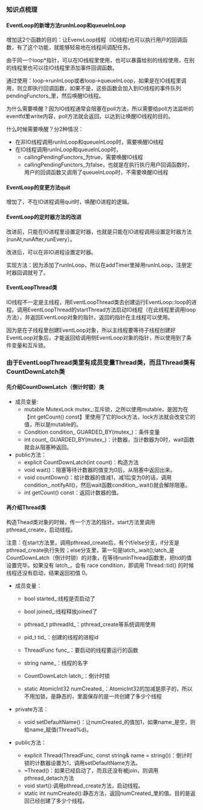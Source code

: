 ### 知识点梳理 ###

#### EventLoop的新增方法runInLoop和queueInLoop ####
增加这2个函数的目的：让EvenvLoop线程（IO线程)也可以执行用户的回调函数，有了这个功能，就能够轻易地在线程间调配任务。

由于同一个loop*指针，可以在IO线程里使用，也可以暴露给别的线程使用，在别的线程里也可以往IO线程里添加事件回调函数。

通过使用：loop->runInLoop或者loop->queueInLoop，如果是在IO线程里调用，则立即执行回调函数，如果不是，这些函数会加入到IO线程的事件队列pendingFunctors_里，然后唤醒IO线程。

为什么需要唤醒？因为IO线程通常会阻塞在poll方法，所以需要给poll方法监听的eventfd里write内容，poll方法就会返回，以达到让唤醒IO线程的目的。

什么时候需要唤醒？分2种情况：
- 在非IO线程调用runInLoop和queueInLoop时，需要唤醒IO线程
- 在IO线程调用runInLoop和queueInLoop时，
    - callingPendingFunctors_为true，需要唤醒IO线程
	- callingPendingFunctors_为false，也就是在执行执行用户回调函数时，用户的回调函数又调用了queueInLoop时，不需要唤醒IO线程

#### EventLoop的变更方法quit ####
增加了，不在IO进程调用quit时，唤醒IO进程的逻辑。

#### EventLoop的定时器方法的改进 ####
改进前，只能在IO进程里设置定时器，也就是只能在IO进程调用设置定时器方法(runAt,runAfter,runEvery）。

改进后，可以在非IO进程设置定时器。

实现方法：因为添加了runInLoop，所以在addTimer里掉用runInLoop，注册定时器回调就号了。

#### EventLoopThread类 ####
IO线程不一定是主线程，用EventLoopThread类去创建运行EventLoop::loop的进程。调用EventLoopThread的startThread方法启动IO线程（在此线程里调用loop方法），并返回EventLoop对象的指针。返回的指针在主线程可以使用。

因为是在子线程里创建EventLoop对象，所以主线程要等待子线程创建好EventLoop对象后，才能返回给调用侧EventLoop对象的指针，所以使用到了条件变量和互斥锁。


### 由于EventLoopThread类里有成员变量Thread类，而且Thread类有CountDownLatch类 ###

#### 先介绍CountDownLatch（倒计时锁）类 ####
- 成员变量:
    - mutable MutexLock mutex_:互斥锁，之所以使用mutable，是因为在【int getCount() const】里使用了它的lock方法，lock方法就会改变它的值，所以是mutable的。
    - Condition condition_ GUARDED_BY(mutex_)：条件变量
    - int count_ GUARDED_BY(mutex_)：计数器，当计数器为0时，wait函数就会从阻塞种返回。
- public方法：
    - explicit CountDownLatch(int count)：构造方法
    - void wait()：阻塞等待计数器的值变为0后，从阻塞中返回出来。
	- void countDown()：给计数器的值减1，减1后变为0的话，调用condition_.notifyAll()，然后wait函数condition_.wait()就会解除阻塞。
	- int getCount() const：返回计数器的值。

#### 再介绍Thread类 ####
构造Thead类对象的时候，传一个方法的指针。start方法里调用pthread_create，启动线程。

注意：在start方法里，调用pthread_create后，有个if/else分支，if分支是pthread_create执行失败；else分支里，第一句是latch_.wait();latch_是CountDownLatch（倒计时锁）的对象，在等待runInThread函数里，把tid的值设置完毕。如果没有 latch_，会有 race condition，即调用 Thread::tid() 的时候线程还没有启动，结果返回初值 0。

- 成员变量：
    - bool       started_:线程是否启动了
    - bool       joined_:线程释放joined了
    - pthread_t  pthreadId_：pthread_create等系统调用使用
    - pid_t      tid_：创建的线程的进程id
    - ThreadFunc func_：要启动的线程要运行的函数
    - string     name_：线程的名字
    - CountDownLatch latch_：倒计时锁

    - static AtomicInt32 numCreated_：AtomicInt32的加减是原子的，所以不用加锁，是静态的，里面保存的是一共创建了多少个线程
	
- private方法：
  - void setDefaultName()：让numCreated_的值加1，如果name_是空，则给name_赋值(Thread%d)。
  
- public方法：
    - explicit Thread(ThreadFunc, const string& name = string())：倒计时锁的计数器设置为1，调用setDefaultName方法。
	- ~Thread()：如果已经启动了，而且还没有被join，则调用pthread_detach方法
	- void start():调用pthread_create方法，启动线程。
	- static int numCreated():静态方法，返回numCreated_里的值。目的是返回已经创建了多少个线程。
